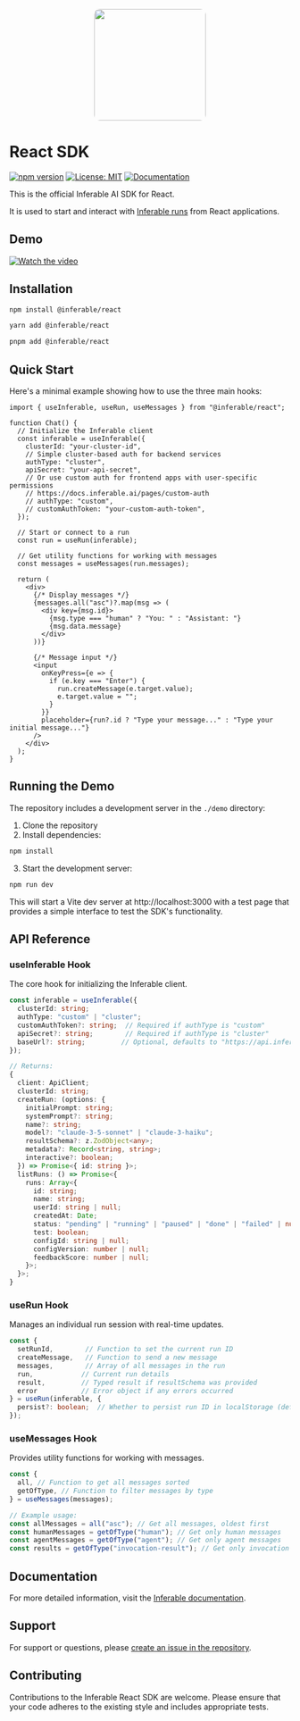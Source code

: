 <p align="center">
  <img src="https://a.inferable.ai/logo-hex.png" width="200" style="border-radius: 10px" />
</p>

# React SDK

[![npm version](https://badge.fury.io/js/%40inferable%2Freact.svg)](https://badge.fury.io/js/%40inferable%2Freact)
[![License: MIT](https://img.shields.io/badge/License-MIT-yellow.svg)](https://opensource.org/licenses/MIT)
[![Documentation](https://img.shields.io/badge/docs-inferable.ai-brightgreen)](https://docs.inferable.ai/)

This is the official Inferable AI SDK for React.

It is used to start and interact with [Inferable runs](https://docs.inferable.ai/pages/runs) from React applications.

## Demo

[![Watch the video]()](./demo/react.mp4)

## Installation

```bash
npm install @inferable/react
```

```bash
yarn add @inferable/react
```

```bash
pnpm add @inferable/react
```

## Quick Start

Here's a minimal example showing how to use the three main hooks:

```tsx
import { useInferable, useRun, useMessages } from "@inferable/react";

function Chat() {
  // Initialize the Inferable client
  const inferable = useInferable({
    clusterId: "your-cluster-id",
    // Simple cluster-based auth for backend services
    authType: "cluster",
    apiSecret: "your-api-secret",
    // Or use custom auth for frontend apps with user-specific permissions
    // https://docs.inferable.ai/pages/custom-auth
    // authType: "custom",
    // customAuthToken: "your-custom-auth-token",
  });

  // Start or connect to a run
  const run = useRun(inferable);

  // Get utility functions for working with messages
  const messages = useMessages(run.messages);

  return (
    <div>
      {/* Display messages */}
      {messages.all("asc")?.map(msg => (
        <div key={msg.id}>
          {msg.type === "human" ? "You: " : "Assistant: "}
          {msg.data.message}
        </div>
      ))}

      {/* Message input */}
      <input
        onKeyPress={e => {
          if (e.key === "Enter") {
            run.createMessage(e.target.value);
            e.target.value = "";
          }
        }}
        placeholder={run?.id ? "Type your message..." : "Type your initial message..."}
      />
    </div>
  );
}
```

## Running the Demo

The repository includes a development server in the `./demo` directory:

1. Clone the repository
2. Install dependencies:

```bash
npm install
```

3. Start the development server:

```bash
npm run dev
```

This will start a Vite dev server at http://localhost:3000 with a test page that provides a simple interface to test the SDK's functionality.

## API Reference

### useInferable Hook

The core hook for initializing the Inferable client.

```typescript
const inferable = useInferable({
  clusterId: string;
  authType: "custom" | "cluster";
  customAuthToken?: string;  // Required if authType is "custom"
  apiSecret?: string;        // Required if authType is "cluster"
  baseUrl?: string;         // Optional, defaults to "https://api.inferable.ai"
});

// Returns:
{
  client: ApiClient;
  clusterId: string;
  createRun: (options: {
    initialPrompt: string;
    systemPrompt?: string;
    name?: string;
    model?: "claude-3-5-sonnet" | "claude-3-haiku";
    resultSchema?: z.ZodObject<any>;
    metadata?: Record<string, string>;
    interactive?: boolean;
  }) => Promise<{ id: string }>;
  listRuns: () => Promise<{
    runs: Array<{
      id: string;
      name: string;
      userId: string | null;
      createdAt: Date;
      status: "pending" | "running" | "paused" | "done" | "failed" | null;
      test: boolean;
      configId: string | null;
      configVersion: number | null;
      feedbackScore: number | null;
    }>;
  }>;
}
```

### useRun Hook

Manages an individual run session with real-time updates.

```typescript
const {
  setRunId,        // Function to set the current run ID
  createMessage,   // Function to send a new message
  messages,        // Array of all messages in the run
  run,            // Current run details
  result,         // Typed result if resultSchema was provided
  error           // Error object if any errors occurred
} = useRun(inferable, {
  persist?: boolean;  // Whether to persist run ID in localStorage (default: true)
});
```

### useMessages Hook

Provides utility functions for working with messages.

```typescript
const {
  all, // Function to get all messages sorted
  getOfType, // Function to filter messages by type
} = useMessages(messages);

// Example usage:
const allMessages = all("asc"); // Get all messages, oldest first
const humanMessages = getOfType("human"); // Get only human messages
const agentMessages = getOfType("agent"); // Get only agent messages
const results = getOfType("invocation-result"); // Get only invocation results
```

## Documentation

For more detailed information, visit the [Inferable documentation](https://docs.inferable.ai/).

## Support

For support or questions, please [create an issue in the repository](https://github.com/inferablehq/inferable/issues).

## Contributing

Contributions to the Inferable React SDK are welcome. Please ensure that your code adheres to the existing style and includes appropriate tests.
